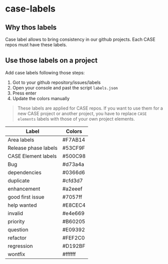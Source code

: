 # case-labels

## Why thos labels
Case label allows to bring consistency in our github projects. Each CASE repos must have these labels.

## Use those labels on a project

Add case labels following those steps:

1. Got to your github repository/issues/labels
2. Open your console and past the script `labels.json`
3. Press enter
4. Update the colors manually

> These labels are applied for CASE repos. If you want to use them for a new CASE project or another project, you have to replace `CASE elements` labels with those of your own project elements.

| Label | Colors |
|-------|--------|
| Area labels | #F7AB14 |
| Release phase labels | #53CF9F |
| CASE Element labels |#500C98 |
| Bug | #d73a4a |
| dependencies | #0366d6 |
| duplicate | #cfd3d7 |
| enhancement | #a2eeef |
| good first issue | #7057ff |
| help wanted | #E8CEC4 |
| invalid | #e4e669 |
| priority | #B60205 |
| question | #E09392 |
| refactor | #FEF2C0 |
| regression | #D192BF |
| wontfix | #ffffff |

